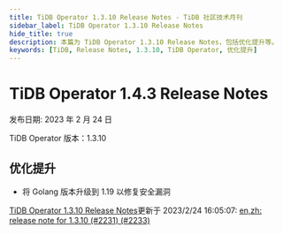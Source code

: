 ```yaml
---
title: TiDB Operator 1.3.10 Release Notes - TiDB 社区技术月刊
sidebar_label: TiDB Operator 1.3.10 Release Notes
hide_title: true
description: 本篇为 TiDB Operator 1.3.10 Release Notes，包括优化提升等。
keywords: [TiDB, Release Notes, 1.3.10, TiDB Operator, 优化提升]
---
```


# TiDB Operator 1.4.3 Release Notes

发布日期: 2023 年 2 月 24 日

TiDB Operator 版本：1.3.10

## 优化提升

- 将 Golang 版本升级到 1.19 以修复安全漏洞

[TiDB Operator 1.3.10 Release Notes](https://github.com/pingcap/docs-tidb-operator/blob/release-1.4/zh/releases/release-1.3.10.md)更新于 2023/2/24 16:05:07: [en,zh: release note for 1.3.10 (#2231) (#2233)](https://github.com/pingcap/docs-tidb-operator/commit/a46888dd72c0e619e4454219a704e01bcd035018)
